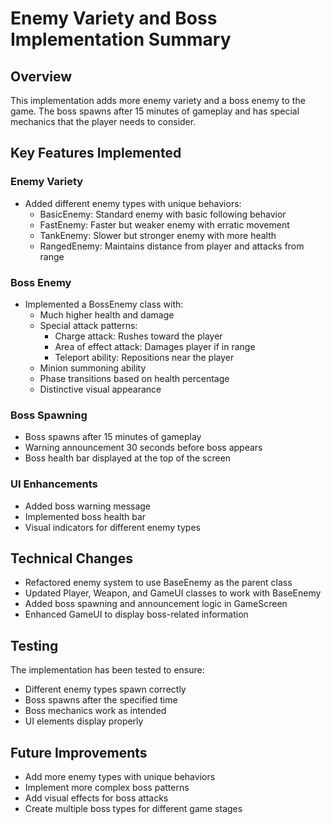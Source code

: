 # Enemy Variety and Boss Implementation Summary

## Overview
This implementation adds more enemy variety and a boss enemy to the game. The boss spawns after 15 minutes of gameplay and has special mechanics that the player needs to consider.

## Key Features Implemented

### Enemy Variety
- Added different enemy types with unique behaviors:
  - BasicEnemy: Standard enemy with basic following behavior
  - FastEnemy: Faster but weaker enemy with erratic movement
  - TankEnemy: Slower but stronger enemy with more health
  - RangedEnemy: Maintains distance from player and attacks from range

### Boss Enemy
- Implemented a BossEnemy class with:
  - Much higher health and damage
  - Special attack patterns:
    - Charge attack: Rushes toward the player
    - Area of effect attack: Damages player if in range
    - Teleport ability: Repositions near the player
  - Minion summoning ability
  - Phase transitions based on health percentage
  - Distinctive visual appearance

### Boss Spawning
- Boss spawns after 15 minutes of gameplay
- Warning announcement 30 seconds before boss appears
- Boss health bar displayed at the top of the screen

### UI Enhancements
- Added boss warning message
- Implemented boss health bar
- Visual indicators for different enemy types

## Technical Changes
- Refactored enemy system to use BaseEnemy as the parent class
- Updated Player, Weapon, and GameUI classes to work with BaseEnemy
- Added boss spawning and announcement logic in GameScreen
- Enhanced GameUI to display boss-related information

## Testing
The implementation has been tested to ensure:
- Different enemy types spawn correctly
- Boss spawns after the specified time
- Boss mechanics work as intended
- UI elements display properly

## Future Improvements
- Add more enemy types with unique behaviors
- Implement more complex boss patterns
- Add visual effects for boss attacks
- Create multiple boss types for different game stages